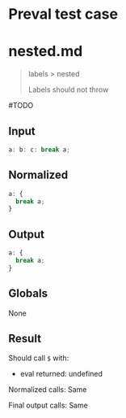 # Preval test case

# nested.md

> labels > nested
>
> Labels should not throw

#TODO

## Input

`````js filename=intro
a: b: c: break a;
`````

## Normalized

`````js filename=intro
a: {
  break a;
}
`````

## Output

`````js filename=intro
a: {
  break a;
}
`````

## Globals

None

## Result

Should call `$` with:
 - eval returned: undefined

Normalized calls: Same

Final output calls: Same
